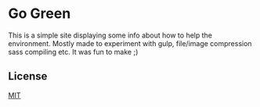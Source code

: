 # Go Green

This is a simple site displaying some info about how to help the environment. Mostly made to experiment with gulp, file/image compression sass compiling etc. It was fun to make ;)

## License
[MIT](https://choosealicense.com/licenses/mit/)